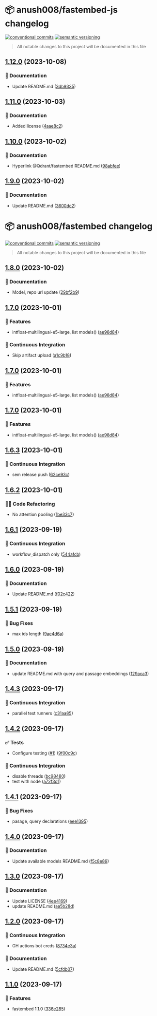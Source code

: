 # 📦 anush008/fastembed-js changelog

[![conventional commits](https://img.shields.io/badge/conventional%20commits-1.0.0-yellow.svg)](https://conventionalcommits.org)
[![semantic versioning](https://img.shields.io/badge/semantic%20versioning-2.0.0-green.svg)](https://semver.org)

> All notable changes to this project will be documented in this file

## [1.12.0](https://github.com/Anush008/fastembed-js/compare/v1.11.0...v1.12.0) (2023-10-08)


### 📝 Documentation

* Update README.md ([3db9335](https://github.com/Anush008/fastembed-js/commit/3db9335c1279746cc6887c5e1f401dba290c7399))

## [1.11.0](https://github.com/Anush008/fastembed-js/compare/v1.10.0...v1.11.0) (2023-10-03)


### 📝 Documentation

* Added license ([4aae8c2](https://github.com/Anush008/fastembed-js/commit/4aae8c23e88c2a957eed3eb9ff59eb2f4dc4918f))

## [1.10.0](https://github.com/Anush008/fastembed-js/compare/v1.9.0...v1.10.0) (2023-10-02)


### 📝 Documentation

* Hyperlink @Qdrant/fastembed README.md ([98abfee](https://github.com/Anush008/fastembed-js/commit/98abfee5a2d5496986161641d786361639fe7352))

## [1.9.0](https://github.com/Anush008/fastembed-js/compare/v1.8.0...v1.9.0) (2023-10-02)


### 📝 Documentation

* Update README.md ([3600dc2](https://github.com/Anush008/fastembed-js/commit/3600dc21c69d2b0749d5e0e0c0c245f0caaae3e2))

# 📦 anush008/fastembed changelog

[![conventional commits](https://img.shields.io/badge/conventional%20commits-1.0.0-yellow.svg)](https://conventionalcommits.org)
[![semantic versioning](https://img.shields.io/badge/semantic%20versioning-2.0.0-green.svg)](https://semver.org)

> All notable changes to this project will be documented in this file

## [1.8.0](https://github.com/Anush008/fastembed-js/compare/v1.7.0...v1.8.0) (2023-10-02)


### 📝 Documentation

* Model, repo url update ([29bf2b9](https://github.com/Anush008/fastembed-js/commit/29bf2b9341a6088a87f8db792c68489d8ec23f53))

## [1.7.0](https://github.com/Anush008/fastembed/compare/v1.6.3...v1.7.0) (2023-10-01)


### 🍕 Features

* intfloat-multilingual-e5-large, list models() ([ae98d84](https://github.com/Anush008/fastembed/commit/ae98d8418f169f723679013bb288a2d42cec7e5f))


### 🔁 Continuous Integration

* Skip artifact upload ([a1c9b18](https://github.com/Anush008/fastembed/commit/a1c9b1888f3d2e974a16239b0988b3c8e449153c))

## [1.7.0](https://github.com/Anush008/fastembed/compare/v1.6.3...v1.7.0) (2023-10-01)


### 🍕 Features

* intfloat-multilingual-e5-large, list models() ([ae98d84](https://github.com/Anush008/fastembed/commit/ae98d8418f169f723679013bb288a2d42cec7e5f))

## [1.7.0](https://github.com/Anush008/fastembed/compare/v1.6.3...v1.7.0) (2023-10-01)


### 🍕 Features

* intfloat-multilingual-e5-large, list models() ([ae98d84](https://github.com/Anush008/fastembed/commit/ae98d8418f169f723679013bb288a2d42cec7e5f))

## [1.6.3](https://github.com/Anush008/fastembed/compare/v1.6.2...v1.6.3) (2023-10-01)


### 🔁 Continuous Integration

* sem release push ([62ce93c](https://github.com/Anush008/fastembed/commit/62ce93c9dc9b05e365c0c545faf64830630c7d7c))

## [1.6.2](https://github.com/Anush008/fastembed/compare/v1.6.1...v1.6.2) (2023-10-01)


### 🧑‍💻 Code Refactoring

* No attention pooling ([1be33c7](https://github.com/Anush008/fastembed/commit/1be33c70054cf6a3eeed98171d61ce39e013ff8d))

## [1.6.1](https://github.com/Anush008/fastembed/compare/v1.6.0...v1.6.1) (2023-09-19)


### 🔁 Continuous Integration

* workflow_dispatch only ([544afcb](https://github.com/Anush008/fastembed/commit/544afcbe0652f53435ee40b74369ad0819c47e28))

## [1.6.0](https://github.com/Anush008/fastembed/compare/v1.5.1...v1.6.0) (2023-09-19)


### 📝 Documentation

* Update README.md ([f02c422](https://github.com/Anush008/fastembed/commit/f02c4222baf3aa629dc2d92abcd93c8551f7791c))

## [1.5.1](https://github.com/Anush008/fastembed/compare/v1.5.0...v1.5.1) (2023-09-19)


### 🐛 Bug Fixes

* max ids length ([9ae4d6a](https://github.com/Anush008/fastembed/commit/9ae4d6a86289e4476bdf6c1a1019e5ecfe458d38))

## [1.5.0](https://github.com/Anush008/fastembed/compare/v1.4.3...v1.5.0) (2023-09-19)


### 📝 Documentation

* update README.md with query and passage embeddings ([129aca3](https://github.com/Anush008/fastembed/commit/129aca386e7ba5d0a1974798e124c57bf1aa4adf))

## [1.4.3](https://github.com/Anush008/fastembed/compare/v1.4.2...v1.4.3) (2023-09-17)


### 🔁 Continuous Integration

* parallel test runners ([c31aa85](https://github.com/Anush008/fastembed/commit/c31aa8575c2b40bf07539196ca8daa1ba4b2e630))

## [1.4.2](https://github.com/Anush008/fastembed/compare/v1.4.1...v1.4.2) (2023-09-17)


### ✅ Tests

* Configure testing ([#1](https://github.com/Anush008/fastembed/issues/1)) ([9f00c9c](https://github.com/Anush008/fastembed/commit/9f00c9c48b354cabc28e6031d6164fc251ad09c9))


### 🔁 Continuous Integration

* disable threads ([bc98480](https://github.com/Anush008/fastembed/commit/bc9848050b7d98a47e25d4e28710e1d23672022d))
* test with node ([a72f3d1](https://github.com/Anush008/fastembed/commit/a72f3d1791acc15d690f9d6760b3a03136f153e7))

## [1.4.1](https://github.com/Anush008/fastembed/compare/v1.4.0...v1.4.1) (2023-09-17)


### 🐛 Bug Fixes

* pasage, query declarations ([eee1395](https://github.com/Anush008/fastembed/commit/eee1395a213dbd295924613d2de7175ad2826790))

## [1.4.0](https://github.com/Anush008/fastembed/compare/v1.3.0...v1.4.0) (2023-09-17)


### 📝 Documentation

* Update available models README.md ([f5c8e89](https://github.com/Anush008/fastembed/commit/f5c8e89e216a3b6b540472ff505148de6620bfa6))

## [1.3.0](https://github.com/Anush008/fastembed/compare/v1.2.0...v1.3.0) (2023-09-17)


### 📝 Documentation

* Update LICENSE ([4ee4169](https://github.com/Anush008/fastembed/commit/4ee41696e2b09eb77e71c2d61c251e831baefe8e))
* update README.md ([aa5b28d](https://github.com/Anush008/fastembed/commit/aa5b28d07fae2b3a1a122538c452976125ca0f03))

## [1.2.0](https://github.com/Anush008/fastembed/compare/v1.1.0...v1.2.0) (2023-09-17)


### 🔁 Continuous Integration

* GH actions bot creds ([8734e3a](https://github.com/Anush008/fastembed/commit/8734e3a061883e3561f242da3ed1c87067b7b5ad))


### 📝 Documentation

* Update README.md ([5cfdb07](https://github.com/Anush008/fastembed/commit/5cfdb07887cc41a8d5c78ae84e4d9fd3a9ed9a57))

## [1.1.0](https://github.com/Anush008/fastembed/compare/v1.0.0...v1.1.0) (2023-09-17)


### 🍕 Features

* fastembed 1.1.0 ([336e285](https://github.com/Anush008/fastembed/commit/336e285a0fac94b9a785f020cacfcfe1af717b4b))
